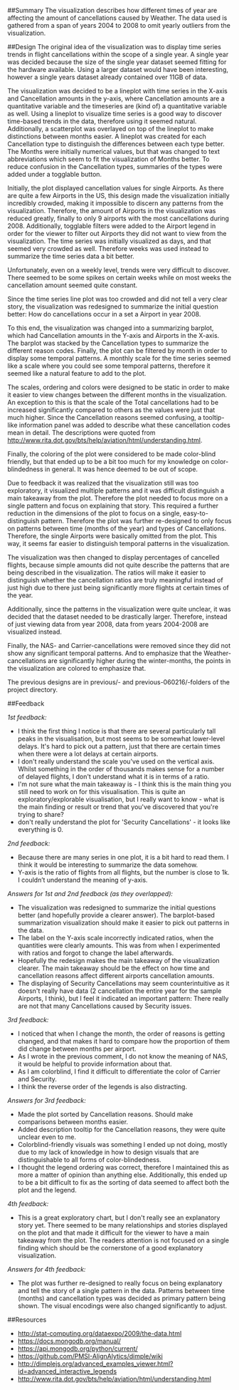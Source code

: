 ##Summary
The visualization describes how different times of year are affecting the amount of cancellations caused by Weather. The data used is gathered from a span of years 2004 to 2008 to omit yearly outliers from the visualization.

##Design
The original idea of the visualization was to display time series trends in flight cancellations within the scope of a single year. A single year was decided because the size of the single year dataset seemed fitting for the hardware available. Using a larger dataset would have been interesting, however a single years dataset already contained over 11GB of data.

The visualization was decided to be a lineplot with time series in the X-axis and Cancellation amounts in the y-axis, where Cancellation amounts are a quantitative variable and the timeseries are (kind of) a quantitative variable as well. Using a lineplot to visualize time series is a good way to discover time-based trends in the data, therefore using it seemed natural. Additionally, a scatterplot was overlayed on top of the lineplot to make distinctions between months easier. A lineplot was created for each Cancellation type to distinguish the differences between each type better. The Months were initially numerical values, but that was changed to text abbreviations which seem to fit the visualization of Months better. To reduce confusion in the Cancellation types, summaries of the types were added under a togglable button.

Initially, the plot displayed cancellation values for single Airports. As there are quite a few Airports in the US, this design made the visualization initially incredibly crowded, making it impossible to discern any patterns from the visualization. Therefore, the amount of Airports in the visualization was reduced greatly, finally to only 9 airports with the most cancellations during 2008. Additionally, togglable filters were added to the Airport legend in order for the viewer to filter out Airports they did not want to view from the visualization. The time series was initially visualized as days, and that seemed very crowded as well. Therefore weeks was used instead to summarize the time series data a bit better.

Unfortunately, even on a weekly level, trends were very difficult to discover. There seemed to be some spikes on certain weeks while on most weeks the cancellation amount seemed quite constant.

Since the time series line plot was too crowded and did not tell a very clear story, the visualization was redesigned to summarize the initial question better: How do cancellations occur in a set a Airport in year 2008.

To this end, the visualization was changed into a summarizing barplot, which had Cancellation amounts in the Y-axis and Airports in the X-axis. The barplot was stacked by the Cancellation types to summarize the different reason codes. Finally, the plot can be filtered by month in order to display some temporal patterns. A monthly scale for the time series seemed like a scale where you could see some temporal patterns, therefore it seemed like a natural feature to add to the plot.

The scales, ordering and colors were designed to be static in order to make it easier to view changes between the different months in the visualization. An exception to this is that the scale of the Total cancellations had to be increased significantly compared to others as the values were just that much higher. Since the Cancellation reasons seemed confusing, a tooltip-like information panel was added to describe what these cancellation codes mean in detail. The descriptions were quoted from http://www.rita.dot.gov/bts/help/aviation/html/understanding.html.

Finally, the coloring of the plot were considered to be made color-blind friendly, but that ended up to be a bit too much for my knowledge on color-blindedness in general. It was hence deemed to be out of scope.

Due to feedback it was realized that the visualization still was too exploratory, it visualized multiple patterns and it was difficult distinguish a main takeaway from the plot. Therefore the plot needed to focus more on a single pattern and focus on explaining that story. This required a further reduction in the dimensions of the plot to focus on a single, easy-to-distinguish pattern. Therefore the plot was further re-designed to only focus on patterns between time (months of the year) and types of Cancellations. Therefore, the single Airports were basically omitted from the plot. This way, it seems far easier to distinguish temporal patterns in the visualization.

The visualization was then changed to display percentages of cancelled flights, because simple amounts did not quite describe the patterns that are being described in the visualization. The ratios will make it easier to distinguish whether the cancellation ratios are truly meaningful instead of just high due to there just being significantly more flights at certain times of the year.

Additionally, since the patterns in the visualization were quite unclear, it was decided that the dataset needed to be drastically larger. Therefore, instead of just viewing data from year 2008, data from years 2004-2008 are visualized instead.

Finally, the NAS- and Carrier-cancellations were removed since they did not show any significant temporal patterns. And to emphasize that the Weather-cancellations are significantly higher during the winter-months, the points in the visualization are colored to emphasize that.

The previous designs are in previous/- and previous-060216/-folders of the project directory.

##Feedback

*1st feedback:*
- I think the first thing I notice is that there are several particularly tall peaks in the visualisation, but most seems to be somewhat lower-level delays. It's hard to pick out a pattern, just that there are certain times when there were a lot delays at certain airports.
- I don't really understand the scale you've used on the vertical axis. Whilst something in the order of thousands makes sense for a number of delayed flights, I don't understand what it is in terms of a ratio.
- I'm not sure what the main takeaway is - I think this is the main thing you still need to work on for this visualisation. This is quite an exploratory/explorable visualisation, but I really want to know - what is the main finding or result or trend that you've discovered that you're trying to share?
-  don't really understand the plot for 'Security Cancellations' - it looks like everything is 0.

*2nd feedback:*
- Because there are many series in one plot, it is a bit hard to read them. I think it would be interesting to summarize the data somehow.
- Y-axis is the ratio of flights from all flights, but the number is close to 1k. I couldn’t understand the meaning of y-axis.

*Answers for 1st and 2nd feedback (as they overlapped):*
- The visualization was redesigned to summarize the initial questions better (and hopefully provide a clearer answer). The barplot-based summarization visualization should make it easier to pick out patterns in the data.
- The label on the Y-axis scale incorrectly indicated ratios, when the quantities were clearly amounts. This was from when I experimented with ratios and forgot to change the label afterwards.
- Hopefully the redesign makes the main takeaway of the visualization clearer. The main takeaway should be the effect on how time and cancellation reasons affect different airports cancellation amounts.
- The displaying of Security Cancellations may seem counterintuitive as it doesn't really have data (2 cancellation the entire year for the sample Airports, I think), but I feel it indicated an important pattern: There really are not that many Cancellations caused by Security issues.

*3rd feedback:*
- I noticed that when I change the month, the order of reasons is getting changed, and that makes it hard to compare how the proportion of them did change between months per airport.
- As I wrote in the previous comment, I do not know the meaning of NAS, it would be helpful to provide information about that.
- As I am colorblind, I find it difficult to differentiate the color of Carrier and Security.
- I think the reverse order of the legends is also distracting.

*Answers for 3rd feedback:*
- Made the plot sorted by Cancellation reasons. Should make comparisons between months easier.
- Added description tooltip for the Cancellation reasons, they were quite unclear even to me.
- Colorblind-friendly visuals was something I ended up not doing, mostly due to my lack of knowledge in how to design visuals that are distinguishable to all forms of color-blindedness.
- I thought the legend ordering was correct, therefore I maintained this as more a matter of opinion than anything else. Additionally, this ended up to be a bit difficult to fix as the sorting of data seemed to affect both the plot and the legend.

*4th feedback:*
- This is a great exploratory chart, but I don't really see an explanatory story yet. There seemed to be many relationships and stories displayed on the plot and that made it difficult for the viewer to have a main takeaway from the plot. The readers attention is not focused on a single finding which should be the cornerstone of a good explanatory visualization.

*Answers for 4th feedback:*
- The plot was further re-designed to really focus on being explanatory and tell the story of a single pattern in the data. Patterns between time (months) and cancellation types was decided as primary pattern being shown. The visual encodings were also changed significantly to adjust.


##Resources
- http://stat-computing.org/dataexpo/2009/the-data.html
- https://docs.mongodb.org/manual/
- https://api.mongodb.org/python/current/
- https://github.com/PMSI-AlignAlytics/dimple/wiki
- http://dimplejs.org/advanced_examples_viewer.html?id=advanced_interactive_legends 
- http://www.rita.dot.gov/bts/help/aviation/html/understanding.html

